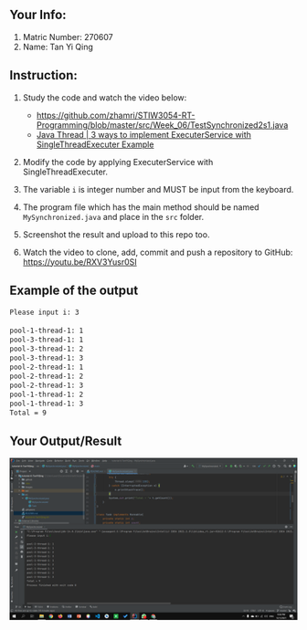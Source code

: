 ## Your Info:
1. Matric Number: 270607
1. Name: Tan Yi Qing

## Instruction:

1. Study the code and watch the video below:

   * https://github.com/zhamri/STIW3054-RT-Programming/blob/master/src/Week_06/TestSynchronized2s1.java  
   * [Java Thread | 3 ways to implement ExecuterService with SingleThreadExecuter Example](https://youtu.be/P6Ytrr3CG9M)

1. Modify the code by applying ExecuterService with SingleThreadExecuter.

1. The variable `i` is integer number and MUST be input from the keyboard.

1. The program file which has the main method should be named `MySynchronized.java` and place in the `src` folder.

1. Screenshot the result and upload to this repo too.

1. Watch the video to clone, add, commit and push a repository to GitHub: https://youtu.be/RXV3Yusr0SI

## Example of the output
```
Please input i: 3

pool-1-thread-1: 1
pool-3-thread-1: 1
pool-3-thread-1: 2
pool-3-thread-1: 3
pool-2-thread-1: 1
pool-2-thread-1: 2
pool-2-thread-1: 3
pool-1-thread-1: 2
pool-1-thread-1: 3
Total = 9
```

## Your Output/Result
![output1](./images/Output.png)